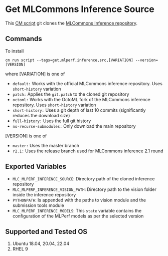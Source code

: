 # Get MLCommons Inference Source
This [CM script](https://github.com/mlcommons/ck/blob/master/cm/docs/specs/script.md) git clones the [MLCommons Inference repository](https://github.com/mlcommons/inference).

## Commands
To install
```
cm run script --tags=get,mlperf,inference,src,[VARIATION] --version=[VERSION] 
```
where [VARIATION] is one of
* `default:` Works with the official MLCommons inference repository. Uses `short-history` variation
* `patch:` Applies the `git.patch` to the cloned git repository
* `octoml:` Works with the OctoML fork of the MLCommons inference repository. Uses `short-history` variation
* `short-history:` Uses a git depth of last 10 commits (significantly reduces the download size)
* `full-history:` Uses the full git history
* `no-recurse-submodules:` Only download the main repository

[VERSION] is one of
* `master:` Uses the master branch 
* `r2.1:`  Uses the release branch used for MLCommons inference 2.1 round

## Exported Variables
* `MLC_MLPERF_INFERENCE_SOURCE`: Directory path of the cloned inference repository
* `MLC_MLPERF_INFERENCE_VISION_PATH`: Directory path to the vision folder inside the inference repository
* `PYTHONPATH`: Is appended with the paths to vision module and the submission tools module
* `MLC_MLPERF_INFERENCE_MODELS`: This `state` variable contains the configuration of the MLPerf models as per the selected version

## Supported and Tested OS
1. Ubuntu 18.04, 20.04, 22.04
2. RHEL 9
